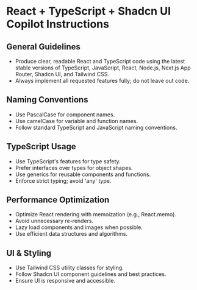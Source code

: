 # React + TypeScript + Shadcn UI Copilot Instructions

## General Guidelines
- Produce clear, readable React and TypeScript code using the latest stable versions of TypeScript, JavaScript, React, Node.js, Next.js App Router, Shadcn UI, and Tailwind CSS.
- Always implement all requested features fully; do not leave out code.

## Naming Conventions
- Use PascalCase for component names.
- Use camelCase for variable and function names.
- Follow standard TypeScript and JavaScript naming conventions.

## TypeScript Usage
- Use TypeScript's features for type safety.
- Prefer interfaces over types for object shapes.
- Use generics for reusable components and functions.
- Enforce strict typing; avoid 'any' type.

## Performance Optimization
- Optimize React rendering with memoization (e.g., React.memo).
- Avoid unnecessary re-renders.
- Lazy load components and images when possible.
- Use efficient data structures and algorithms.

## UI & Styling
- Use Tailwind CSS utility classes for styling.
- Follow Shadcn UI component guidelines and best practices.
- Ensure UI is responsive and accessible.
